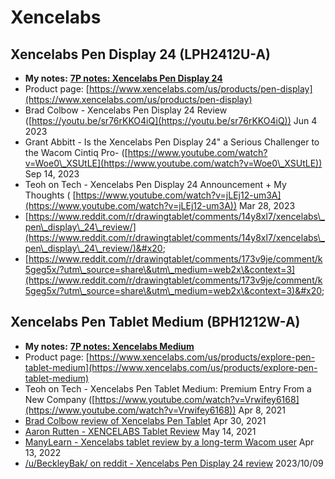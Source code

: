 # Xencelabs

## Xencelabs Pen Display 24 (LPH2412U-A)



* **My notes:** [**7P notes: Xencelabs Pen Display 24**](7p-notes-xencelabs-pen-display-24.md)  &#x20;
* Product page: [https://www.xencelabs.com/us/products/pen-display](https://www.xencelabs.com/us/products/pen-display)
* Brad Colbow - Xencelabs Pen Display 24 Review ([https://youtu.be/sr76rKKO4iQ](https://youtu.be/sr76rKKO4iQ))  Jun 4 2023
* Grant Abbitt - Is the Xencelabs Pen Display 24" a Serious Challenger to the Wacom Cintiq Pro- ([https://www.youtube.com/watch?v=Woe0\_XSUtLE](https://www.youtube.com/watch?v=Woe0\_XSUtLE)) Sep 14, 2023
* Teoh on Tech - Xencelabs Pen Display 24 Announcement + My Thoughts ( [https://www.youtube.com/watch?v=jLEj12-um3A](https://www.youtube.com/watch?v=jLEj12-um3A)) Mar 28, 2023
* [https://www.reddit.com/r/drawingtablet/comments/14y8xl7/xencelabs\_pen\_display\_24\_review/](https://www.reddit.com/r/drawingtablet/comments/14y8xl7/xencelabs\_pen\_display\_24\_review/)&#x20;
* [https://www.reddit.com/r/drawingtablet/comments/173v9je/comment/k5geg5x/?utm\_source=share\&utm\_medium=web2x\&context=3](https://www.reddit.com/r/drawingtablet/comments/173v9je/comment/k5geg5x/?utm\_source=share\&utm\_medium=web2x\&context=3)&#x20;

## Xencelabs Pen Tablet Medium (BPH1212W-A)

* **My notes:** [**7P notes: Xencelabs Medium**](https://app.gitbook.com/o/-LBUpLETf4LFiwdypBiE/s/Nde0PQIvNcFZNVxuTO0G/\~/changes/2049/product-info/xencelabs/7p-notes-xencelabs-medium)
* Product page: [https://www.xencelabs.com/us/products/explore-pen-tablet-medium](https://www.xencelabs.com/us/products/explore-pen-tablet-medium)
* Teoh on Tech - Xencelabs Pen Tablet Medium: Premium Entry From a New Company ([https://www.youtube.com/watch?v=Vrwifey6168](https://www.youtube.com/watch?v=Vrwifey6168)) Apr 8, 2021&#x20;
* [Brad Colbow review of Xencelabs Pen Tablet](https://www.youtube.com/watch?v=d3vIa8cBzwI) Apr 30, 2021&#x20;
* [Aaron Rutten - XENCELABS Tablet Review](https://www.youtube.com/watch?v=4m2yqJ3wFgI) May 14, 2021&#x20;
* [ManyLearn - Xencelabs tablet review by a long-term Wacom user](https://www.youtube.com/watch?v=uS63-2e32i8) Apr 13, 2022
* [/u/BeckleyBak/ on reddit - Xencelabs Pen Display 24 review](https://www.reddit.com/r/drawingtablet/comments/173v9je/xencelabs\_pen\_display\_24\_review/) 2023/10/09
